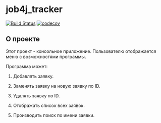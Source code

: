 # job4j_tracker

[![Build Status](https://app.travis-ci.com/Nikolai0902/job4j_tracker.svg?branch=master)](https://app.travis-ci.com/Nikolai0902/job4j_tracker)
[![codecov](https://codecov.io/gh/Nikolai0902/job4j_tracker/branch/master/graph/badge.svg?token=4WMWYFSNG6)](https://codecov.io/gh/Nikolai0902/job4j_tracker)

## О проекте

Этот проект - консольное приложение. Пользователю отображается меню с возможностями программы.

Программа может:

1. Добавлять заявку.

2. Заменять заявку на новую заявку по ID.

3. Удалять заявку по ID.

4. Отображать список всех заявок.

5. Производить поиск по имени заявки.